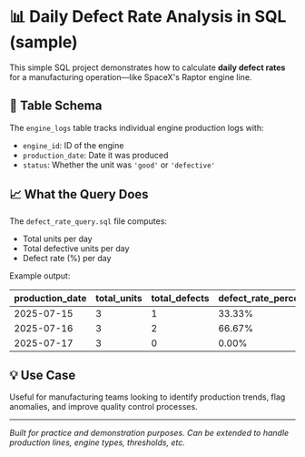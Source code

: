
# 📊 Daily Defect Rate Analysis in SQL (sample)

This simple SQL project demonstrates how to calculate **daily defect rates** for a manufacturing operation—like SpaceX's Raptor engine line.

## 🔧 Table Schema

The `engine_logs` table tracks individual engine production logs with:

- `engine_id`: ID of the engine
- `production_date`: Date it was produced
- `status`: Whether the unit was `'good'` or `'defective'`

## 📈 What the Query Does

The `defect_rate_query.sql` file computes:

- Total units per day
- Total defective units per day
- Defect rate (%) per day

Example output:

| production_date | total_units | total_defects | defect_rate_percent |
|-----------------|-------------|----------------|----------------------|
| 2025-07-15      | 3           | 1              | 33.33%               |
| 2025-07-16      | 3           | 2              | 66.67%               |
| 2025-07-17      | 3           | 0              | 0.00%                |

## 💡 Use Case

Useful for manufacturing teams looking to identify production trends, flag anomalies, and improve quality control processes.

---

*Built for practice and demonstration purposes. Can be extended to handle production lines, engine types, thresholds, etc.*
